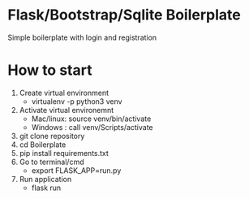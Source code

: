 # Flask/Bootstrap/Sqlite Boilerplate

Simple boilerplate with login and registration

# How to start
1) Create virtual environment
    - virtualenv -p python3 venv
2) Activate virtual environemnt
    - Mac/linux: source venv/bin/activate
    - Windows  : call venv/Scripts/activate
2) git clone repository
3) cd Boilerplate
4) pip install requirements.txt
5) Go to terminal/cmd
    - export FLASK_APP=run.py
6) Run application
    - flask run
